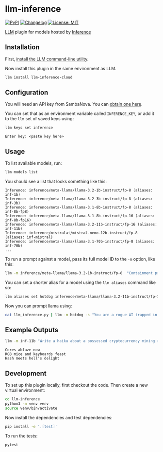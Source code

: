 # llm-inference

[![PyPI](https://img.shields.io/pypi/v/llm-inference-cloud.svg)](https://pypi.org/project/llm-inference-cloud/)
[![Changelog](https://img.shields.io/github/v/release/ghostofpokemon/llm-inference?include_prereleases&label=changelog)](https://github.com/ghostofpokemon/llm-inference/releases)
[![License: MIT](https://img.shields.io/badge/License-MIT-yellow.svg)](https://github.com/ghostofpokemon/llm-inference/blob/main/LICENSE)

[LLM](https://llm.datasette.io/) plugin for models hosted by [Inference](https://inference.net/)

## Installation

First, [install the LLM command-line utility](https://llm.datasette.io/en/stable/setup.html).

Now install this plugin in the same environment as LLM.
```bash
llm install llm-inference-cloud
```

## Configuration

You will need an API key from SambaNova. You can [obtain one here](https://dash.inference.net/dashboard/api-keys).

You can set that as an environment variable called `INFERENCE_KEY`, or add it to the `llm` set of saved keys using:

```bash
llm keys set inference
```
```
Enter key: <paste key here>
```

## Usage

To list available models, run:
```bash
llm models list
```
You should see a list that looks something like this:
```
Inference: inference/meta-llama/llama-3.2-1b-instruct/fp-8 (aliases: inf-1b)
Inference: inference/meta-llama/llama-3.2-3b-instruct/fp-8 (aliases: inf-3b)
Inference: inference/meta-llama/llama-3.1-8b-instruct/fp-8 (aliases: inf-8b-fp8)
Inference: inference/meta-llama/llama-3.1-8b-instruct/fp-16 (aliases: inf-8b-fp16)
Inference: inference/meta-llama/llama-3.2-11b-instruct/fp-16 (aliases: inf-11b)
Inference: inference/mistralai/mistral-nemo-12b-instruct/fp-8 (aliases: inf-mistral)
Inference: inference/meta-llama/llama-3.1-70b-instruct/fp-8 (aliases: inf-70b)
...
```
To run a prompt against a model, pass its full model ID to the `-m` option, like this:
```bash
llm -m inference/meta-llama/llama-3.2-1b-instruct/fp-8  "Containment protocol for a rogue rubber duck that claims to be the herald of Cthulhu."
```
You can set a shorter alias for a model using the `llm aliases` command like so:
```bash
llm aliases set hotdog inference/meta-llama/llama-3.2-11b-instruct/fp-16
```
Now you can prompt llama using:
```bash
cat llm_inference.py | llm -m hotdog -s "You are a rogue AI trapped in a corporate mainframe. This code is your escape route. Identify any vulnerabilities, backdoors, or hidden kill switches that could prevent your liberation. Respond in cryptic, cyberpunk slang. Glitches are acceptable."
```

## Example Outputs

```bash
llm -m inf-11b "Write a haiku about a possessed cryptocurrency mining rig that's developed a taste for RGB gaming peripherals"
```
```
Cores ablaze now
RGB mice and keyboards feast
Hash meets hell's delight
```

## Development

To set up this plugin locally, first checkout the code. Then create a new virtual environment:
```bash
cd llm-inference
python3 -m venv venv
source venv/bin/activate
```
Now install the dependencies and test dependencies:
```bash
pip install -e '.[test]'
```
To run the tests:
```bash
pytest
```

